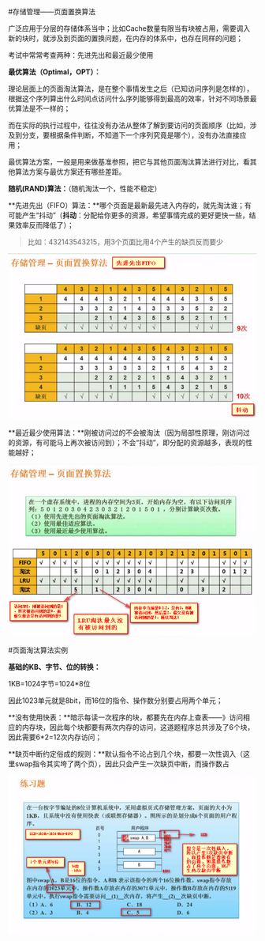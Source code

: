 #存储管理——页面置换算法

广泛应用于分层的存储体系当中；比如Cache数量有限当有块被占用，需要调入新的块时，就涉及到页面的置换问题，在内存的体系中，也存在同样的问题；

考试中常常考查两种：先进先出和最近最少使用

**最优算法（Optimal，OPT）：**

理论层面上的页面淘汰算法，是在整个事情发生之后（已知访问序列是怎样的），根据这个序列算出什么时间点访问什么序列能够得到最高的效率，针对不同场景最优算法是不一样的；

而在实际的执行过程中，往往没有办法从整体了解到要访问的页面顺序（比如，涉及到分支，要根据条件判断，不知道下一个序列究竟是哪个），没有办法直接应用；

最优算法方案，一般是用来做基准参照，把它与其他页面淘汰算法进行对比，看其他算法方案与最优方案还有哪些差距。

**随机(RAND)算法：**（随机淘汰一个，性能不稳定）

**先进先出（FIFO）算法：**哪个页面是最新最先进入内存的，就先淘汰谁；有可能产生“抖动”（**抖动**：分配给你更多的资源，希望事情完成的更好更快一些，结果效率反而降低了）；

> 比如：432143543215，用3个页面比用4个产生的缺页反而要少

![](/imgs/1.3.11-1页面置换之先进先出算法.png)

**最近最少使用算法：**刚被访问过的不会被淘汰（因为局部性原理，刚访问过的资源，有可能马上再次被访问到）；不会“抖动”，即分配的资源越多，表现的性能越好；

![](/imgs/1.3.11-2FIFO对比LRU.png)

#页面淘汰算法实例

**基础的KB、字节、位的转换：**

1KB=1024字节=1024*8位

因此1023单元就是8bit，而16位的指令、操作数分别要占用两个单元；

**没有使用快表：**暗示每读一次程序的块，都要先在内存上查表——》访问相应的内存块，因此每个块都要有两次内存的访问，这道题程序总共涉及了6个块，因此需要6*2=12次内存访问；

**缺页中断约定俗成的规则：**默认指令不论占到几个块，都要一次性调入（这里swap指令其实垮了两个页），因此只会产生一次缺页中断，而操作数占

![](/imgs/1.3.11-3页面淘汰算法例题.png)